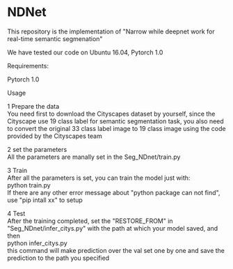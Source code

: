 # NDNet
This repository is the implementation of "Narrow while deepnet work for real-time semantic segmenation"

We have tested our code on Ubuntu 16.04, Pytorch 1.0


Requirements:

Pytorch 1.0

Usage

1 Prepare the data  
You need first to download the Cityscapes dataset by yourself, since the Cityscape use 19 class label for semantic segmentation task, you also need to convert the original 33 class label image to 19 class image using the code provided by the Cityscapes team

2 set the parameters  
All the parameters are manally set in the Seg_NDnet/train.py

3 Train  
After all the parameters is set, you can train the model just with:   
python train.py  
If there are any other error message about "python package can not find", use "pip intall xx" to setup   

4 Test  
After the training completed, set the "RESTORE_FROM" in "Seg_NDnet/infer_citys.py" with the path at which your model saved, and then    
python infer_citys.py  
this command will make prediction over the val set one by one and save the prediction to the path you specified


